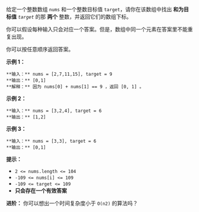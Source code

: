 给定一个整数数组 `nums` 和一个整数目标值 `target`，请你在该数组中找出 **和为目标值** _`target`_   的那  **两个**
整数，并返回它们的数组下标。

你可以假设每种输入只会对应一个答案。但是，数组中同一个元素在答案里不能重复出现。

你可以按任意顺序返回答案。



**示例 1：**

    
    
    **输入：** nums = [2,7,11,15], target = 9
    **输出：** [0,1]
    **解释：** 因为 nums[0] + nums[1] == 9 ，返回 [0, 1] 。
    

**示例 2：**

    
    
    **输入：** nums = [3,2,4], target = 6
    **输出：** [1,2]
    

**示例 3：**

    
    
    **输入：** nums = [3,3], target = 6
    **输出：** [0,1]
    



**提示：**

  * `2 <= nums.length <= 104`
  * `-109 <= nums[i] <= 109`
  * `-109 <= target <= 109`
  * **只会存在一个有效答案**

**进阶：** 你可以想出一个时间复杂度小于 `O(n2)` 的算法吗？

